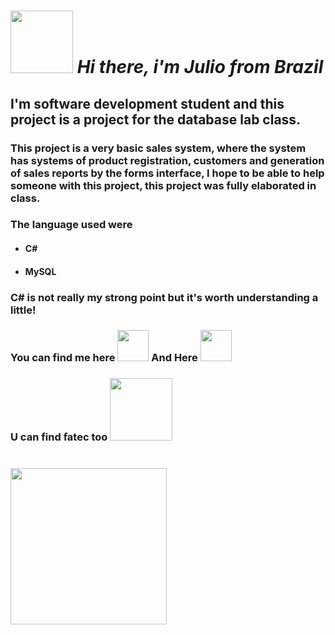  *<h1 align="left"> <img src="https://media3.giphy.com/media/xgC0dqgNE2b7KvH0W0/giphy.gif?cid=ecf05e47u1sjnmtiaric1vo5exkbd8rs9a6n43x50vots9jc&rid=giphy.gif&ct=s" width=100>
  Hi there, i'm Julio from Brazil</h1>*

## I'm software development student and this project is a project for the database lab class.
### This project is a very basic sales system, where the system has systems of product registration, customers and generation of sales reports by the forms interface, I hope to be able to help someone with this project, this project was fully elaborated in class.

### The language used were
* #### C#
* #### MySQL

<h3>C# is not really my strong point but it's worth understanding a little!</h3>

<h3> You can find me here
  <a href="https://www.linkedin.com/in/julio-augusto-a99308119/"><img src="https://media1.giphy.com/media/HQTYdpx1yhxWpugAi2/giphy.gif?cid=ecf05e475wvxroh7lso1o43rzmla6dixesq4ozeuow979u1j&rid=giphy.gif&ct=s" width=50></a>
  And Here 
  <a href="https://github.com/augustojulio-code"><img src="https://media1.giphy.com/media/KzJkzjggfGN5Py6nkT/giphy.gif?cid=ecf05e475ugpwrqi5abxfvhx782j1jurqyj2p9p5r6fk0cps&rid=giphy.gif&ct=s" width=50></a>
</h3>
<h3> U can find fatec too <a href="http://www.fatecsdp.edu.br/">
  <img src="https://media3.giphy.com/media/3o7OsRrAdd6q3DG3E4/giphy.gif?cid=ecf05e4714v8n2oz22uzajbx618bloxaqoqwjxychfmsrelj&rid=giphy.gif&ct=s" width=100></a>
</h3>


<h1 align="left"> <img src="https://media4.giphy.com/media/mKSKHqHAF4V5maZuC7/giphy.gif?cid=ecf05e47fhap2j3ns1z0zjtgybvf9al3e23ft77vjhh9kla2&rid=giphy.gif&ct=s" width= 250></h1>
